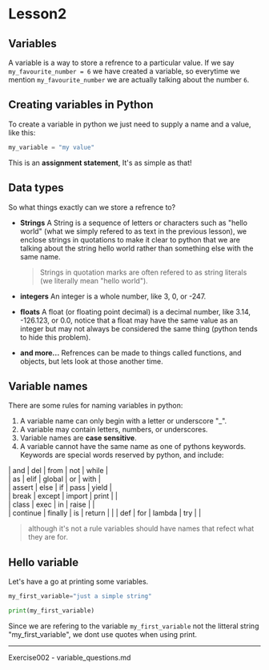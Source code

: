 # Lesson2

## Variables

A variable is a way to store a refrence to a particular value.
If we say `my_favourite_number = 6` we have created a variable, so everytime we
mention `my_favourite_number` we are actually talking about the number `6`.

## Creating variables in Python

To create a variable in python we just need to supply a name and a value,
like this:
```python
my_variable = "my value"
```
This is an __assignment statement__, It's as simple as that!

## Data types

So what things exactly can we store a refrence to?

* __Strings__
  A String is a sequence of letters or characters such as "hello world"
  (what we simply refered to as text in the previous lesson), we
  enclose strings in quotations to make it clear to python that we are talking
  about the string hello world rather than something else with the same name.

  > Strings in quotation marks are often refered to as string literals (we 
  > literally mean "hello world").

* __integers__
  An integer is a whole number, like 3, 0, or -247.

* __floats__
  A float (or floating point decimal) is a decimal number, like 3.14, -126.123,
  or 0.0, notice that a float may have the same value as an integer but may not
  always be considered the same thing (python tends to hide this problem).

* __and more...__
  Refrences can be made to things called functions, and objects, but lets look
  at those another time.

## Variable names

There are some rules for naming variables in python:

1. A variable name can only begin with a letter or underscore "_".
2. A variable may contain letters, numbers, or underscores.
3. Variable names are __case sensitive__.
4. A variable cannot have the same name as one of pythons keywords.
  Keywords are special words reserved by python, and include:
  
  | and        | del        | from       | not        | while      |     
  | as         | elif       | global     | or         | with       |      
  | assert     | else       | if         | pass       | yield      |    
  | break      | except     | import     | print      |            |  
  | class      | exec       | in         | raise      |            |  
  | continue   | finally    | is         | return     |            | 
  | def        | for        | lambda     | try        |            |

> although it's not a rule variables should have names that refect what they are
> for.

## Hello variable

Let's have a go at printing some variables.

```python
my_first_variable="just a simple string"

print(my_first_variable)
```
Since we are refering to the variable `my_first_variable` not the litteral
string "my_first_variable", we dont use quotes when using print.

---
Exercise002 - variable_questions.md
